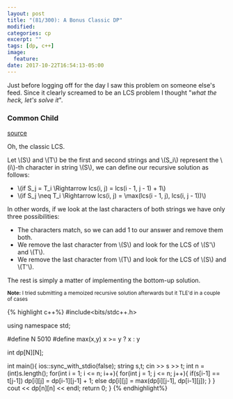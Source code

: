 ```yaml
---
layout: post
title: "(81/300): A Bonus Classic DP"
modified:
categories: cp
excerpt: ""
tags: [dp, c++]
image:
  feature:
date: 2017-10-22T16:54:13-05:00
---
```


Just before logging off for the day I saw this problem on someone else's feed. Since it clearly screamed to be an LCS problem
I thought "_what the heck, let's solve it_".

### Common Child
<a href="https://www.hackerrank.com/challenges/common-child" target="_blank">source</a>

Oh, the classic LCS. 

Let \\(S\\) and \\(T\\) be the first and second strings and \\(S_i\\) represent the \\(i\\)-th character in string \\(S\\),
we can define our recursive solution as follows:
  
  * \\(if S_j = T_i \Rightarrow lcs(i, j) = lcs(i - 1, j - 1) + 1\\)
  * \\(if S_j \neq T_i \Rightarrow lcs(i, j) = \max(lcs(i - 1, j), lcs(i, j - 1))\\)

In other words, if we look at the last characters of both strings we have only three possibilities:
  
  * The characters match, so we can add 1 to our answer and remove them both.
  * We remove the last character from \\(S\\) and look for the LCS of \\(S'\\) and \\(T\\).
  * We remove the last character from \\(T\\) and look for the LCS of \\(S\\) and \\(T'\\).

The rest is simply a matter of implementing the bottom-up solution.

<small>**Note:** I tried submitting a memoized recursive solution afterwards but it TLE'd in a couple of cases</small>

{% highlight c++%}
#include<bits/stdc++.h>

using namespace std;

#define N 5010
#define max(x,y) x >= y ? x : y

int dp[N][N];

int main(){
    ios::sync_with_stdio(false);
    string s,t;
    cin >> s >> t;
    int n = (int)s.length();
    for(int i = 1; i <= n; i++){
        for(int j = 1; j <= n; j++){
            if(s[i-1] == t[j-1])
                dp[i][j] = dp[i-1][j-1] + 1;
            else dp[i][j] = max(dp[i][j-1], dp[i-1][j]);
        }
    }
    cout << dp[n][n] << endl;
    return 0;
}
{% endhighlight%}


